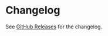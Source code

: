 # Changelog

See [GitHub Releases] for the changelog.

[GitHub Releases]: https://github.com/orbitinghail/splinter-rs/releases
